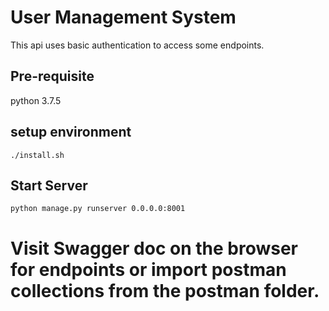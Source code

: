 # User Management System

This api uses basic authentication to access some endpoints.

## Pre-requisite

python 3.7.5

## setup environment

```
./install.sh
```

## Start Server

```
python manage.py runserver 0.0.0.0:8001
```

# Visit Swagger doc on the browser for endpoints or import postman collections from the postman folder.

